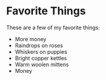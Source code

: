 # Favorite Things

These are a few of my favorite things:

- More money
- Raindrops on roses
- Whiskers on puppies
- Bright copper kettles
- Warm woolen mittens
- Money
